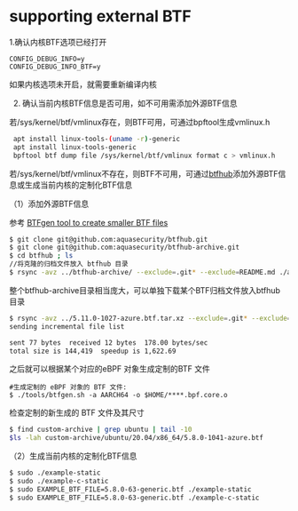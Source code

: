 # supporting external BTF

1.确认内核BTF选项已经打开

```
CONFIG_DEBUG_INFO=y
CONFIG_DEBUG_INFO_BTF=y
```

如果内核选项未开启，就需要重新编译内核

2. 确认当前内核BTF信息是否可用，如不可用需添加外源BTF信息

若/sys/kernel/btf/vmlinux存在，则BTF可用，可通过bpftool生成vmlinux.h

```sh
 apt install linux-tools-(uname -r)-generic
 apt install linux-tools-generic
 bpftool btf dump file /sys/kernel/btf/vmlinux format c > vmlinux.h
```

若/sys/kernel/btf/vmlinux不存在，则BTF不可用，可通过[btfhub](https://github.com/aquasecurity/btfhub)添加外源BTF信息或生成当前内核的定制化BTF信息

（1）添加外源BTF信息

参考 [BTFgen tool to create smaller BTF files](https://github.com/aquasecurity/btfhub/blob/main/docs/generating-tailored-btfs.md)

```sh
$ git clone git@github.com:aquasecurity/btfhub.git
$ git clone git@github.com:aquasecurity/btfhub-archive.git
$ cd btfhub ; ls
//将克隆的归档文件放入 btfhub 目录
$ rsync -avz ../btfhub-archive/ --exclude=.git* --exclude=README.md ./archive/
```

 整个btfhub-archive目录相当庞大，可以单独下载某个BTF归档文件放入btfhub 目录

```sh
$ rsync -avz ../5.11.0-1027-azure.btf.tar.xz --exclude=.git* --exclude=README.md ./archive/
sending incremental file list

sent 77 bytes  received 12 bytes  178.00 bytes/sec
total size is 144,419  speedup is 1,622.69
```

之后就可以根据某个对应的eBPF 对象生成定制的BTF 文件

```
#生成定制的 eBPF 对象的 BTF 文件:
$ ./tools/btfgen.sh -a AARCH64 -o $HOME/****.bpf.core.o
```

检查定制的新生成的 BTF 文件及其尺寸

```sh
$ find custom-archive | grep ubuntu | tail -10
$ls -lah custom-archive/ubuntu/20.04/x86_64/5.8.0-1041-azure.btf
```

（2）生成当前内核的定制化BTF信息

```sh
$ sudo ./example-static
$ sudo ./example-c-static
$ sudo EXAMPLE_BTF_FILE=5.8.0-63-generic.btf ./example-static
$ sudo EXAMPLE_BTF_FILE=5.8.0-63-generic.btf ./example-c-static
```
